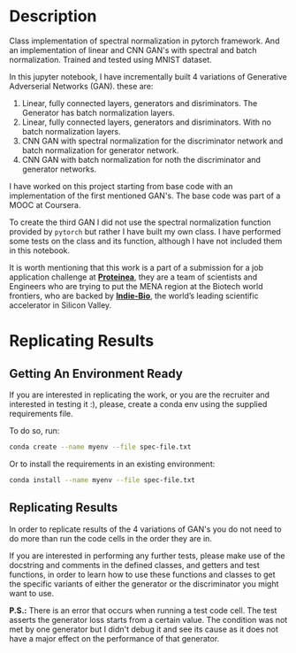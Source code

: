 # Description
Class implementation of spectral normalization in pytorch framework. And an implementation of linear and CNN GAN's with spectral and batch normalization. Trained and tested using MNIST dataset.

In this jupyter notebook, I have incrementally built 4 variations of Generative Adverserial Networks (GAN). these are:

1. Linear, fully connected layers, generators and disriminators. The Generator has batch normalization layers.
2. Linear, fully connected layers, generators and disriminators. With no batch normalization layers.
3. CNN GAN with spectral normalization for the discriminator network and batch normalization for generator network.
4. CNN GAN with batch normalization for noth the discriminator and generator networks.

I have worked on this project starting from base code with an implementation of the 
first mentioned GAN's. The base code was part of a MOOC at Coursera.

To create the third GAN I did not use the spectral normalization function provided by `pytorch` but rather I have built my own class.
I have performed some tests on the class and its function, although I have not included them in this notebook.

It is worth mentioning that this work is a part of a submission for a job application challenge
at **[Proteinea](https://www.proteinea.com/)**, they are a team of scientists and Engineers 
who are trying to put the MENA region at the Biotech world frontiers, who are backed by **[Indie-Bio](https://indiebio.co/)**, 
the world’s leading scientific accelerator in Silicon Valley.


# Replicating Results

## Getting An Environment Ready
If you are interested in replicating the work, or you are the recruiter and  interested in testing it :), please, create a conda 
env using the supplied requirements file.

To do so, run:

```sh
conda create --name myenv --file spec-file.txt
```

Or to install the requirements in an existing environment:

```sh
conda install --name myenv --file spec-file.txt
```

## Replicating Results

In order to replicate results of the 4 variations of GAN's you do not need to do more than run the code cells in the order they are in.

If you are interested in performing any further tests, please make use of the docstring and comments in the defined classes, and getters and test functions,
in order to learn how to use these functions and classes to get the specific variants of either the generator or the discriminator you might want to use.

**P.S.:** There is an error that occurs when running a test code cell. The test asserts the generator loss starts from a certain value.
The condition was not met by one generator but I didn't debug it and see its cause as it does not have a major effect on the performance of that generator.
